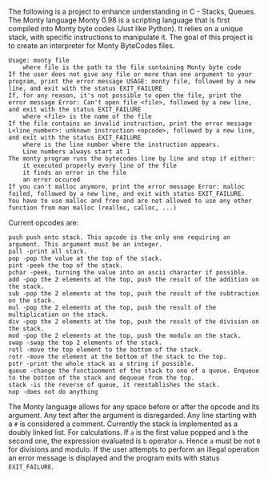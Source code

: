 The following is a project to enhance understanding in C - Stacks, Queues.
The Monty language
Monty 0.98 is a scripting language that is first compiled into Monty byte codes (Just like Python). It relies on a unique stack, with specific instructions to manipulate it. The goal of this project is to create an interpreter for Monty ByteCodes files.
	
    Usage: monty file
        where file is the path to the file containing Monty byte code
    If the user does not give any file or more than one argument to your program, print the error message USAGE: monty file, followed by a new line, and exit with the status EXIT_FAILURE
    If, for any reason, it's not possible to open the file, print the error message Error: Can't open file <file>, followed by a new line, and exit with the status EXIT_FAILURE
        where <file> is the name of the file
    If the file contains an invalid instruction, print the error message L<line_number>: unknown instruction <opcode>, followed by a new line, and exit with the status EXIT_FAILURE
        where is the line number where the instruction appears.
        Line numbers always start at 1
    The monty program runs the bytecodes line by line and stop if either:
        it executed properly every line of the file
        it finds an error in the file
        an error occured
    If you can't malloc anymore, print the error message Error: malloc failed, followed by a new line, and exit with status EXIT_FAILURE.
    You have to use malloc and free and are not allowed to use any other function from man malloc (realloc, calloc, ...)

Current opcodes are:

    push push onto stack. This opcode is the only one requiring an argument. This argument must be an integer.
    pall -print all stack.
    pop -pop the value at the top of the stack.
    pint -peek the top of the stack.
    pchar -peek, turning the value into an ascii character if possible.
    add -pop the 2 elements at the top, push the result of the addition on the stack.
    sub -pop the 2 elements at the top, push the result of the subtraction on the stack.
    mul -pop the 2 elements at the top, push the result of the multiplication on the stack.
    div -pop the 2 elements at the top, push the result of the division on the stack.
    mod -pop the 2 elements at the top, push the modulo on the stack.
    swap -swap the top 2 elements of the stack.
    rotl -move the top element to the bottom of the stack.
    rotr -move the element at the bottom of the stack to the top.
    pstr -print the whole stack as a string if possible.
    queue -change the functionment of the stack to one of a queue. Enqueue to the bottom of the stack and dequeue from the top.
    stack -is the reverse of queue, it reestablishes the stack.
    nop -does not do anything


The Monty language allows for any space before or after the opcode and its argument. Any text after the argument is disregarded. Any line starting with a `#` is considered a comment. Currently the stack is implemented as a doubly linked list. For calculations. If `a` is the first value popped and `b` the second one, the expression evaluated is `b` operator `a`. Hence `a` must be not `0` for divisions and modulo. If the user attempts to perform an illegal operation an error message is displayed and the program exits with status `EXIT_FAILURE`.
